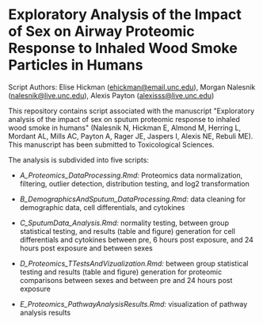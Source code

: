 # Exploratory Analysis of the Impact of Sex on Airway Proteomic Response to Inhaled Wood Smoke Particles in Humans

Script Authors: Elise Hickman (ehickman@email.unc.edu), Morgan Nalesnik (nalesnik@live.unc.edu), Alexis Payton (alexisss@live.unc.edu)

This repository contains script associated with the manuscript "Exploratory analysis of the impact of sex on sputum proteomic response to inhaled wood smoke in humans" (Nalesnik N, Hickman E, Almond M, Herring L, Mordant AL, Mills AC, Payton A, Rager JE, Jaspers I, Alexis NE, Rebuli ME). This manuscript has been submitted to Toxicological Sciences. 

The analysis is subdivided into five scripts:

- *A_Proteomics_DataProcessing.Rmd:* Proteomics data normalization, filtering, outlier detection, distribution testing, and log2 transformation

- *B_DemographicsAndSputum_DataProcessing.Rmd:* data cleaning for demographic data, cell differentials, and cytokines

- *C_SputumData_Analysis.Rmd:* normality testing, between group statistical testing, and results (table and figure) generation for cell differentials and cytokines between pre, 6 hours post exposure, and 24 hours post exposure and between sexes
  
- *D_Proteomics_TTestsAndVizualization.Rmd:* between group statistical testing and results (table and figure) generation for proteomic comparisons between sexes and between pre and 24 hours post exposure
  
- *E_Proteomics_PathwayAnalysisResults.Rmd:* visualization of pathway analysis results
